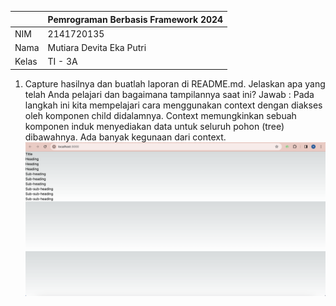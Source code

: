 |  | Pemrograman Berbasis Framework 2024 |
|--|--|
| NIM |  2141720135 |
| Nama |  Mutiara Devita Eka Putri |
| Kelas | TI - 3A |

1. Capture hasilnya dan buatlah laporan di README.md. Jelaskan apa yang telah Anda pelajari dan bagaimana tampilannya saat ini?
Jawab :
Pada langkah ini kita mempelajari cara menggunakan context dengan diakses oleh komponen child didalamnya. Context memungkinkan sebuah komponen induk menyediakan data untuk seluruh pohon (tree) dibawahnya. Ada banyak kegunaan dari context.
![alt text](image.png)